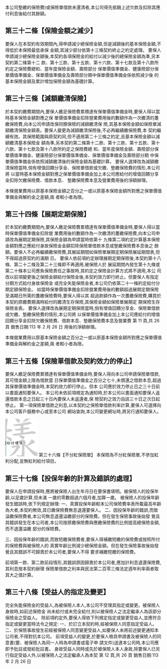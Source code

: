 本公司墊繳的保險費)或保險單借款未還清者,本公司得先抵銷上述欠款及扣除其應付利息後給付其餘額。

## 第三十二條【保險金額之減少】

要保人在本契約有效期間內,得申請減少總保險金額,但是減額後的基本保險金額,不得低於本保險最低承保 金額,其減少部分依第十三條契約終止之約定處理。 要保人申請減少總保險金額後,本契約各項保險金的給付以減少後的總保險金額為準,另本契約第二條第十二 款、第十三款、第十五款、第十六款、第十七款及第十八款所約定之保險費總和、當年度保險金額、壽險部分 保單價值準備金、健康險部分保單價值準備金、保單價值準備金及壽險部分期中保單價值準備金係依照減少後 的基本保險金額及累計增加保險金額為基礎計算。

## 第三十三條【減額繳清保險】

於本契約繳費期間內,要保人繳足保險費累積達有保單價值準備金時,要保人得以當時基本保險金額對應之保 單價值準備金扣除營業費用後的數額作為一次繳清的躉繳保險費,向本公司申請改保同類保險的減額繳清保 險,其基本保險金額如保險單減額繳清保險金額表。要保人變更為減額繳清保險後,不必再繼續繳保險費,本 契約繼續有效。其保險範圍與原契約同,但不適用第二十三條之約定,且基本保險金額以減額繳清基本保險金 額為準,另本契約第二條第十二款、第十三款、第十五款、第十六款、第十七款及第十八款所約定之保險費總 和、當年度保險金額、壽險部分保單價值準備金、健康險部分保單價值準備金、保單價值準備金及壽險部分期 中保單價值準備金係依照減額繳清後的保險金額為基礎計算。 要保人選擇改為減額繳清保險當時,倘有增值回饋分享金、保險單借款或欠繳、墊繳保險費的情形,本公司將 以當時基本保險金額對應之保單價值準備金加上本公司應給付的增值回饋分享金扣除欠繳保險費、借款本息、 墊繳保險費本息及營業費用後的淨額辦理。

本條營業費用以原基本保險金額之百分之一或以原基本保險金額所對應之保單價值準備金與解約金之差額,兩 者較小者為限。

## 第三十四條【展期定期保險】

於本契約繳費期間內,要保人繳足保險費累積達有保單價值準備金時,要保人得以當時保單價值準備金扣除營 業費用後的數額作為一次繳清的躉繳保險費,向本公司申請改為展期定期保險,其保險金額為申請當時依第十 九條第二項約定計算基本保險金額對應之應給付身故保險金金額扣除保險單借款本息或墊繳保險費本息後之 餘額。要保人不必再繼續繳保險費,其展延期間如保險單展期定期保險展延期間表,但不得超過原契約的滿期 日。 要保人依前項約定辦理展期定期保險後,本契約第十八條、第二十二條及第二十三條即不再適用,被保險人於 展延期間內發生第十九條或第二十條本公司應負保險責任之事故時,其約定之保險金計算方式將不適用,本公 司改以前項變更後之保險金額給付保險金後,本契約效力即行終止。但要保人有指定分期方式給付身故保險金 或完全失能保險金者,本公司仍依第二十一條約定給付分期定額保險金。 如當時保單價值準備金扣除營業費用後的數額超過展期定期保險至滿期日所需的躉繳保險費時,要保人得以其 超過款額作為一次躉繳保險費,購買於本契約原繳費期滿時給付的繳清生存保險,其保險金額如保險單展期定 期保險生存保險金表。 要保人選擇改為展期定期保險當時,倘有增值回饋分享金、保險單借款或欠繳、墊繳保險費的情形,本公司將 以保單價值準備金加上本公司應給付的增值回饋分享金扣除欠繳保險費、借款本息、墊繳保險費本息及營業費 第 11 頁,共 26 頁 銷售日期:113 年 2 月 26 日 用後的淨額辦理。

本條營業費用以原基本保險金額之百分之一或以原基本保險金額所對應之保單價值準備金與解約金之差額,兩 者較小者為限。

## 第三十五條【保險單借款及契約效力的停止】

要保人繳足保險費累積達有保單價值準備金時,要保人得向本公司申請保險單借款,其可借金額上限為借款當 日保單價值準備金之百分之七十,未償還之借款本息,超過其保單價值準備金時,本契約效力即行停止。但本 公司應於效力停止日之三十日前以書面通知要保人。 本公司未依前項規定為通知時,於本公司以書面通知要保人返還借款本息之日起三十日內要保人未返還者,保 險契約之效力自該三十日之次日起停止。 第一項保險單借款之利息,以本契約之保險單借款利率計算,要保人可選擇向本公司客戶服務中心或至本公司 網站查詢,本公司變更網址時,將另行通知要保人。

![1_image_0.png](1_image_0.png) 第三十六條【不分紅保險單】 本保險為不分紅保險單,不參加紅利分配,並無紅利給付項目。

## 第三十七條【投保年齡的計算及錯誤的處理】

要保人在申請投保時,應將被保險人出生年月日在要保書填明。被保險人的投保年齡,以足歲計算,但未滿 一歲的零數超過六個月者,加算一歲。 被保險人的投保年齡發生錯誤時,依下列規定辦理: 一、真實投保年齡較本公司保險費率表所載最高年齡為大者,本契約無效,其已繳保險費無息退還要保人。 二、因投保年齡的錯誤,而致溢繳保險費者,本公司無息退還溢繳部分的保險費。但在發生保險事故後始發 覺且其錯誤發生在本公司者,本公司按原繳保險費與應繳保險費的比例提高總保險金額,而不退還溢繳 部分的保險費。

三、因投保年齡的錯誤,而致短繳保險費者,要保人得補繳短繳的保險費或按照所付的保險費與被保險人的 真實年齡比例減少總保險金額。但在發生保險事故後始發覺且其錯誤不可歸責於本公司者,要保人不得 要求補繳短繳的保險費。

前項第一款、第二款前段情形,其錯誤原因歸責於本公司者,應加計利息退還保險費,其利息按本契約辦理 保險單借款之利率與民法第二百零三條法定週年利率兩者取其大之值計算。

## 第三十八條【受益人的指定及變更】

完全失能保險金的受益人,為被保險人本人,本公司不受理其指定或變更。被保險人身故時,如前述保險金 尚未給付或未完全給付,則以被保險人之法定繼承人為該部分保險金之受益人。 除前項約定外,要保人得依下列規定指定或變更受益人,並應符合指定或變更當時法令之規定: 一、於訂立本契約時,經被保險人同意指定受益人。 二、於保險事故發生前經被保險人同意變更受益人,如要保人未將前述變更通知本公司者,不得對抗本公司。 前項受益人的變更,於要保人檢具申請書及被保險人的同意書(要、被保險人為同一人時為申請書或電子申 請文件)送達本公司時,本公司應即予批註或發給批註書。 身故受益人同時或先於被保險人本人身故,除要保人已另行指定受益人外,以被保險人之法定繼承人為本契 第 12 頁,共 26 頁 銷售日期:113 年 2 月 26 日